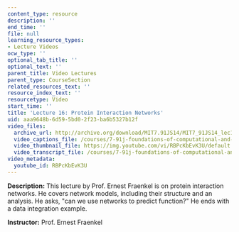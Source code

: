```yaml
---
content_type: resource
description: ''
end_time: ''
file: null
learning_resource_types:
- Lecture Videos
ocw_type: ''
optional_tab_title: ''
optional_text: ''
parent_title: Video Lectures
parent_type: CourseSection
related_resources_text: ''
resource_index_text: ''
resourcetype: Video
start_time: ''
title: 'Lecture 16: Protein Interaction Networks'
uid: aaa9648b-6d59-5bd0-2f23-ba6b5327b12f
video_files:
  archive_url: http://archive.org/download/MIT7.91JS14/MIT7_91JS14_lec16_300k.mp4
  video_captions_file: /courses/7-91j-foundations-of-computational-and-systems-biology-spring-2014/0764a15eedbb5e5c88820d19fcac0c24_RBPcKbEvK3U.vtt
  video_thumbnail_file: https://img.youtube.com/vi/RBPcKbEvK3U/default.jpg
  video_transcript_file: /courses/7-91j-foundations-of-computational-and-systems-biology-spring-2014/ac0552dc3221f3cef4cd2673e2972d25_RBPcKbEvK3U.pdf
video_metadata:
  youtube_id: RBPcKbEvK3U
---
```


**Description:** This lecture by Prof. Ernest Fraenkel is on protein interaction networks. He covers network models, including their structure and an analysis. He asks, "can we use networks to predict function?" He ends with a data integration example.

**Instructor:** Prof. Ernest Fraenkel



